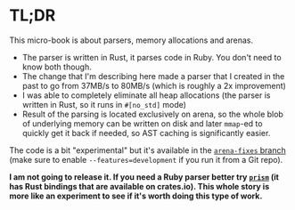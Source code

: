 # TL;DR

This micro-book is about parsers, memory allocations and arenas.

+ The parser is written in Rust, it parses code in Ruby. You don't need to know both though.
+ The change that I'm describing here made a parser that I created in the past to go from 37MB/s to 80MB/s (which is roughly a 2x improvement)
+ I was able to completely eliminate all heap allocations (the parser is written in Rust, so it runs in `#[no_std]` mode)
+ Result of the parsing is located exclusively on arena, so the whole blob of underlying memory can be written on disk and later `mmap`-ed to quickly get it back if needed, so AST caching is significantly easier.

The code is a bit "experimental" but it's available in the [`arena-fixes` branch](https://github.com/lib-ruby-parser/lib-ruby-parser/tree/arena-fixes) (make sure to enable `--features=development` if you run it from a Git repo).

**I am not going to release it. If you need a Ruby parser better try [`prism`](https://github.com/ruby/prism) (it has Rust bindings that are available on crates.io). This whole story is more like an experiment to see if it's worth doing this type of work.**
